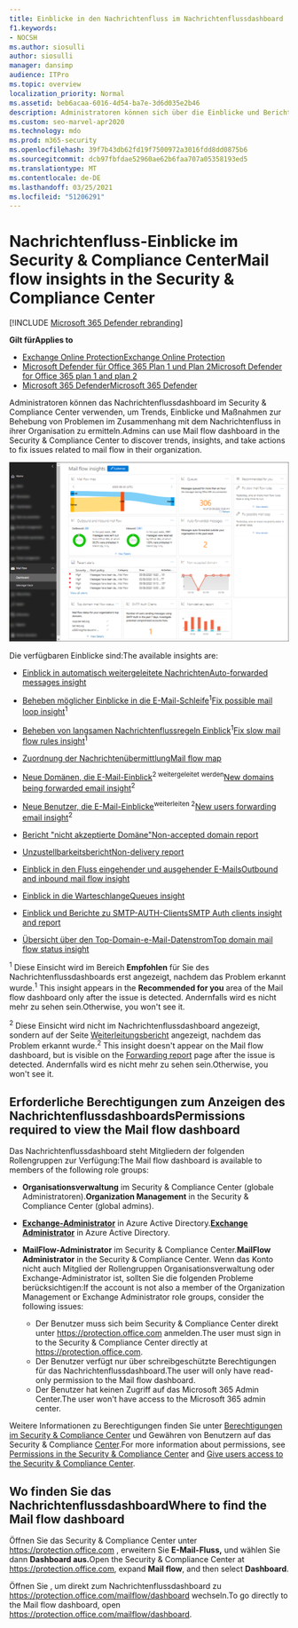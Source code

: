 ```yaml
---
title: Einblicke in den Nachrichtenfluss im Nachrichtenflussdashboard
f1.keywords:
- NOCSH
ms.author: siosulli
author: siosulli
manager: dansimp
audience: ITPro
ms.topic: overview
localization_priority: Normal
ms.assetid: beb6acaa-6016-4d54-ba7e-3d6d035e2b46
description: Administratoren können sich über die Einblicke und Berichte informieren, die im Nachrichtenflussdashboard im Security & Compliance Center verfügbar sind.
ms.custom: seo-marvel-apr2020
ms.technology: mdo
ms.prod: m365-security
ms.openlocfilehash: 39f7b43db62fd19f7500972a3016fdd8dd0875b6
ms.sourcegitcommit: dcb97fbfdae52960ae62b6faa707a05358193ed5
ms.translationtype: MT
ms.contentlocale: de-DE
ms.lasthandoff: 03/25/2021
ms.locfileid: "51206291"
---
```

# <a name="mail-flow-insights-in-the-security--compliance-center"></a><span data-ttu-id="2e71b-103">Nachrichtenfluss-Einblicke im Security & Compliance Center</span><span class="sxs-lookup"><span data-stu-id="2e71b-103">Mail flow insights in the Security & Compliance Center</span></span>

[!INCLUDE [Microsoft 365 Defender rebranding](../includes/microsoft-defender-for-office.md)]

<span data-ttu-id="2e71b-104">**Gilt für**</span><span class="sxs-lookup"><span data-stu-id="2e71b-104">**Applies to**</span></span>
- [<span data-ttu-id="2e71b-105">Exchange Online Protection</span><span class="sxs-lookup"><span data-stu-id="2e71b-105">Exchange Online Protection</span></span>](exchange-online-protection-overview.md)
- [<span data-ttu-id="2e71b-106">Microsoft Defender für Office 365 Plan 1 und Plan 2</span><span class="sxs-lookup"><span data-stu-id="2e71b-106">Microsoft Defender for Office 365 plan 1 and plan 2</span></span>](defender-for-office-365.md)
- [<span data-ttu-id="2e71b-107">Microsoft 365 Defender</span><span class="sxs-lookup"><span data-stu-id="2e71b-107">Microsoft 365 Defender</span></span>](../defender/microsoft-365-defender.md)

<span data-ttu-id="2e71b-108">Administratoren können das Nachrichtenflussdashboard im Security & Compliance Center verwenden, um Trends, Einblicke und Maßnahmen zur Behebung von Problemen im Zusammenhang mit dem Nachrichtenfluss in ihrer Organisation zu ermitteln.</span><span class="sxs-lookup"><span data-stu-id="2e71b-108">Admins can use Mail flow dashboard in the Security & Compliance Center to discover trends, insights, and take actions to fix issues related to mail flow in their organization.</span></span>

![Das Nachrichtenflussdashboard im Security & Compliance Center](../../media/mail-flow-dashboard-v2.png)

<span data-ttu-id="2e71b-110">Die verfügbaren Einblicke sind:</span><span class="sxs-lookup"><span data-stu-id="2e71b-110">The available insights are:</span></span>

- [<span data-ttu-id="2e71b-111">Einblick in automatisch weitergeleitete Nachrichten</span><span class="sxs-lookup"><span data-stu-id="2e71b-111">Auto-forwarded messages insight</span></span>](mfi-auto-forwarded-messages-report.md)

- <span data-ttu-id="2e71b-112">[Beheben möglicher Einblicke in die E-Mail-Schleife](mfi-mail-loop-insight.md)<sup>1</sup></span><span class="sxs-lookup"><span data-stu-id="2e71b-112">[Fix possible mail loop insight](mfi-mail-loop-insight.md)<sup>1</sup></span></span>

- <span data-ttu-id="2e71b-113">[Beheben von langsamen Nachrichtenflussregeln Einblick](mfi-slow-mail-flow-rules-insight.md)<sup>1</sup></span><span class="sxs-lookup"><span data-stu-id="2e71b-113">[Fix slow mail flow rules insight](mfi-slow-mail-flow-rules-insight.md)<sup>1</sup></span></span>

- [<span data-ttu-id="2e71b-114">Zuordnung der Nachrichtenübermittlung</span><span class="sxs-lookup"><span data-stu-id="2e71b-114">Mail flow map</span></span>](mfi-mail-flow-map-report.md)

- <span data-ttu-id="2e71b-115">[Neue Domänen, die E-Mail-Einblick](mfi-new-domains-being-forwarded-email.md)<sup>2 weitergeleitet werden</sup></span><span class="sxs-lookup"><span data-stu-id="2e71b-115">[New domains being forwarded email insight](mfi-new-domains-being-forwarded-email.md)<sup>2</sup></span></span>

- <span data-ttu-id="2e71b-116">[Neue Benutzer, die E-Mail-Einblicke](mfi-new-users-forwarding-email.md)<sup>weiterleiten 2</sup></span><span class="sxs-lookup"><span data-stu-id="2e71b-116">[New users forwarding email insight](mfi-new-users-forwarding-email.md)<sup>2</sup></span></span>

- [<span data-ttu-id="2e71b-117">Bericht "nicht akzeptierte Domäne"</span><span class="sxs-lookup"><span data-stu-id="2e71b-117">Non-accepted domain report</span></span>](mfi-non-accepted-domain-report.md)

- [<span data-ttu-id="2e71b-118">Unzustellbarkeitsbericht</span><span class="sxs-lookup"><span data-stu-id="2e71b-118">Non-delivery report</span></span>](mfi-non-delivery-report.md)

- [<span data-ttu-id="2e71b-119">Einblick in den Fluss eingehender und ausgehender E-Mails</span><span class="sxs-lookup"><span data-stu-id="2e71b-119">Outbound and inbound mail flow insight</span></span>](mfi-outbound-and-inbound-mail-flow.md)

- [<span data-ttu-id="2e71b-120">Einblick in die Warteschlange</span><span class="sxs-lookup"><span data-stu-id="2e71b-120">Queues insight</span></span>](mfi-queue-alerts-and-queues.md)

- [<span data-ttu-id="2e71b-121">Einblick und Berichte zu SMTP-AUTH-Clients</span><span class="sxs-lookup"><span data-stu-id="2e71b-121">SMTP Auth clients insight and report</span></span>](mfi-smtp-auth-clients-report.md)

- [<span data-ttu-id="2e71b-122">Übersicht über den Top-Domain-e-Mail-Datenstrom</span><span class="sxs-lookup"><span data-stu-id="2e71b-122">Top domain mail flow status insight</span></span>](mfi-domain-mail-flow-status-insight.md)

<span data-ttu-id="2e71b-123"><sup>1</sup> Diese Einsicht wird im Bereich **Empfohlen** für Sie des Nachrichtenflussdashboards erst angezeigt, nachdem das Problem erkannt wurde.</span><span class="sxs-lookup"><span data-stu-id="2e71b-123"><sup>1</sup> This insight appears in the **Recommended for you** area of the Mail flow dashboard only after the issue is detected.</span></span> <span data-ttu-id="2e71b-124">Andernfalls wird es nicht mehr zu sehen sein.</span><span class="sxs-lookup"><span data-stu-id="2e71b-124">Otherwise, you won't see it.</span></span>

<span data-ttu-id="2e71b-125"><sup>2</sup> Diese Einsicht wird nicht im Nachrichtenflussdashboard angezeigt, sondern auf der Seite [Weiterleitungsbericht](view-mail-flow-reports.md#forwarding-report) angezeigt, nachdem das Problem erkannt wurde.</span><span class="sxs-lookup"><span data-stu-id="2e71b-125"><sup>2</sup> This insight doesn't appear on the Mail flow dashboard, but is visible on the [Forwarding report](view-mail-flow-reports.md#forwarding-report) page after the issue is detected.</span></span> <span data-ttu-id="2e71b-126">Andernfalls wird es nicht mehr zu sehen sein.</span><span class="sxs-lookup"><span data-stu-id="2e71b-126">Otherwise, you won't see it.</span></span>

## <a name="permissions-required-to-view-the-mail-flow-dashboard"></a><span data-ttu-id="2e71b-127">Erforderliche Berechtigungen zum Anzeigen des Nachrichtenflussdashboards</span><span class="sxs-lookup"><span data-stu-id="2e71b-127">Permissions required to view the Mail flow dashboard</span></span>

<span data-ttu-id="2e71b-128">Das Nachrichtenflussdashboard steht Mitgliedern der folgenden Rollengruppen zur Verfügung:</span><span class="sxs-lookup"><span data-stu-id="2e71b-128">The Mail flow dashboard is available to members of the following role groups:</span></span>

- <span data-ttu-id="2e71b-129">**Organisationsverwaltung** im Security & Compliance Center (globale Administratoren).</span><span class="sxs-lookup"><span data-stu-id="2e71b-129">**Organization Management** in the Security & Compliance Center (global admins).</span></span>

- <span data-ttu-id="2e71b-130">**[Exchange-Administrator](/azure/active-directory/users-groups-roles/directory-assign-admin-roles#exchange-administrator)** in Azure Active Directory.</span><span class="sxs-lookup"><span data-stu-id="2e71b-130">**[Exchange Administrator](/azure/active-directory/users-groups-roles/directory-assign-admin-roles#exchange-administrator)** in Azure Active Directory.</span></span>

- <span data-ttu-id="2e71b-131">**MailFlow-Administrator** im Security & Compliance Center.</span><span class="sxs-lookup"><span data-stu-id="2e71b-131">**MailFlow Administrator** in the Security & Compliance Center.</span></span> <span data-ttu-id="2e71b-132">Wenn das Konto nicht auch Mitglied der Rollengruppen Organisationsverwaltung oder Exchange-Administrator ist, sollten Sie die folgenden Probleme berücksichtigen:</span><span class="sxs-lookup"><span data-stu-id="2e71b-132">If the account is not also a member of the Organization Management or Exchange Administrator role groups, consider the following issues:</span></span>
  - <span data-ttu-id="2e71b-133">Der Benutzer muss sich beim Security & Compliance Center direkt unter <https://protection.office.com> anmelden.</span><span class="sxs-lookup"><span data-stu-id="2e71b-133">The user must sign in to the Security & Compliance Center directly at <https://protection.office.com>.</span></span>
  - <span data-ttu-id="2e71b-134">Der Benutzer verfügt nur über schreibgeschützte Berechtigungen für das Nachrichtenflussdashboard.</span><span class="sxs-lookup"><span data-stu-id="2e71b-134">The user will only have read-only permission to the Mail flow dashboard.</span></span>
  - <span data-ttu-id="2e71b-135">Der Benutzer hat keinen Zugriff auf das Microsoft 365 Admin Center.</span><span class="sxs-lookup"><span data-stu-id="2e71b-135">The user won't have access to the Microsoft 365 admin center.</span></span>

<span data-ttu-id="2e71b-136">Weitere Informationen zu Berechtigungen finden Sie unter [Berechtigungen im Security & Compliance Center](permissions-in-the-security-and-compliance-center.md) und Gewähren von Benutzern auf das Security & Compliance [Center](grant-access-to-the-security-and-compliance-center.md).</span><span class="sxs-lookup"><span data-stu-id="2e71b-136">For more information about permissions, see [Permissions in the Security & Compliance Center](permissions-in-the-security-and-compliance-center.md) and [Give users access to the Security & Compliance Center](grant-access-to-the-security-and-compliance-center.md).</span></span>

## <a name="where-to-find-the-mail-flow-dashboard"></a><span data-ttu-id="2e71b-137">Wo finden Sie das Nachrichtenflussdashboard</span><span class="sxs-lookup"><span data-stu-id="2e71b-137">Where to find the Mail flow dashboard</span></span>

<span data-ttu-id="2e71b-138">Öffnen Sie das Security & Compliance Center unter <https://protection.office.com> , erweitern Sie **E-Mail-Fluss,** und wählen Sie dann **Dashboard aus.**</span><span class="sxs-lookup"><span data-stu-id="2e71b-138">Open the Security & Compliance Center at <https://protection.office.com>, expand **Mail flow**, and then select **Dashboard**.</span></span>

<span data-ttu-id="2e71b-139">Öffnen Sie , um direkt zum Nachrichtenflussdashboard zu <https://protection.office.com/mailflow/dashboard> wechseln.</span><span class="sxs-lookup"><span data-stu-id="2e71b-139">To go directly to the Mail flow dashboard, open <https://protection.office.com/mailflow/dashboard>.</span></span>